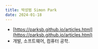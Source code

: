 ```yaml
---
title: 박성범 Simon Park
date: 2024-01-18
---
```

- [https://parksb.github.io/articles.html](https://parksb.github.io/articles.html)
- 개발, 소프트웨어, 컴퓨터 공학.
